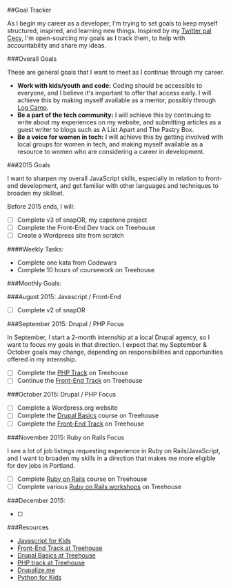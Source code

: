 ##Goal Tracker

As I begin my career as a developer, I'm trying to set goals to keep myself structured, inspired, and  learning new things. Inspired by my [Twitter pal Cecy](https://twitter.com/cecycorrea), I'm open-sourcing my goals as I track them, to help with accountability and share my ideas.

###Overall Goals

These are general goals that I want to meet as I continue through my career.

* **Work with kids/youth and code:** Coding should be accessible to everyone, and I believe it's important to offer that access early. I will achieve this by making myself available as a mentor, possibly through [Log Camp](https://www.logcamp.org/get-involved/for-teachers).
* **Be a part of the tech community:** I will achieve this by continuing to write about my experiences on my website, and submitting articles as a guest writer to blogs such as A List Apart and The Pastry Box. 
* **Be a voice for women in tech:** I will achieve this by getting involved with local groups for women in tech, and making myself available as a resource to women who are considering a career in development.

###2015 Goals

I want to sharpen my overall JavaScript skills, especially in relation to front-end development, and get familiar with other languages and techniques to broaden my skillset. 

Before 2015 ends, I will:

* [ ] Complete v3 of snapOR, my capstone project
* [ ] Complete the Front-End Dev track on Treehouse
* [ ] Create a Wordpress site from scratch

####Weekly Tasks:

* Complete one kata from Codewars
* Complete 10 hours of coursework on Treehouse

###Monthly Goals:


###August 2015: Javascript / Front-End

* [ ] Complete v2 of snapOR

###September 2015: Drupal / PHP Focus

In September, I start a 2-month internship at a local Drupal agency, so I want to focus my goals in that direction. I expect that my September & October goals may change, depending on responsibilities and opportunities offered in my internship.

* [ ] Complete the [PHP Track](http://teamtreehouse.com/tracks/php-development) on Treehouse
* [ ] Continue the [Front-End Track](http://teamtreehouse.com/tracks/front-end-web-development) on Treehouse

###October 2015: Drupal / PHP Focus

* [ ] Complete a Wordpress.org website
* [ ] Complete the [Drupal Basics](http://teamtreehouse.com/library/drupal-basics/upcoming) course on Treehouse
* [ ] Complete the [Front-End Track](http://teamtreehouse.com/tracks/front-end-web-development) on Treehouse

###November 2015: Ruby on Rails Focus

I see a lot of job listings requesting experience in Ruby on Rails/JavaScript, and I want to broaden my skills in a direction that makes me more eligible for dev jobs in Portland.

* [ ] Complete [Ruby on Rails](http://teamtreehouse.com/tracks/rails-development) course on Treehouse
* [ ] Complete various [Ruby on Rails workshops](http://teamtreehouse.com/library/q:rails) on Treehouse

###December 2015: 

* [ ]


###Resources

* [Javascript for Kids](https://www.nostarch.com/javascriptforkids)
* [Front-End Track at Treehouse](http://teamtreehouse.com/tracks/front-end-web-development)
* [Drupal Basics at Treehouse](http://teamtreehouse.com/library/drupal-basics/upcoming)
* [PHP track at Treehouse](http://teamtreehouse.com/tracks/php-development)
* [Drupalize.me](https://drupalize.me/)
* [Python for Kids](https://www.nostarch.com/pythonforkids)